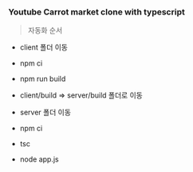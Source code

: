 ### Youtube Carrot market clone with typescript

> 자동화 순서
- client 폴더 이동
- npm ci
- npm run build
- client/build => server/build 폴더로 이동

- server 폴더 이동
- npm ci
- tsc
- node app.js
